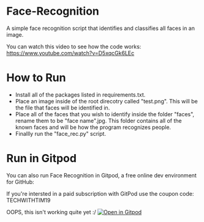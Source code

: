 # Face-Recognition
A simple face recognition script that identifies and classifies all faces in an image.

You can watch this video to see how the code works: https://www.youtube.com/watch?v=D5xqcGk6LEc

# How to Run
- Install all of the packages listed in requirements.txt. 
- Place an image inside of the root direcotry called "test.png". This will be the file that faces will be identified in. 
- Place all of the faces that you wish to identify inside the folder "faces", rename them to be "face name".jpg. This folder contains all of the known faces and will be how the program recognizes people. 
- Finallly run the "face_rec.py" script.

# Run in Gitpod

You can also run Face Recognition in Gitpod, a free online dev environment for GitHub:

If you're intersted in a paid subscription with GitPod use the coupon code: TECHWITHTIM19

OOPS, this isn't working quite yet :/
[![Open in Gitpod](https://gitpod.io/button/open-in-gitpod.svg)](https://gitpod.io/#https://github.com/techwithtim/Face-Recognition/blob/master/face_rec.py)

